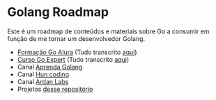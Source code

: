 # Golang Roadmap
Este é um roadmap de conteúdos e materiais sobre Go a consumir em função de me tornar um desenvolvedor Golang.

- [Formação Go Alura](https://cursos.alura.com.br/formacao-go) (Tudo transcrito [aqui](https://github.com/ropehapi/caderno/tree/main/Linguagens/Go/Alura/))
- [Curso Go Expert](https://plataforma.fullcycle.com.br/courses) (Tudo transcrito [aqui](https://github.com/ropehapi/caderno/tree/main/Linguagens/Go/Go%20Expert))
- Canal [Aprenda Golang](https://www.youtube.com/@AprendaGolang)
- Canal [Hun coding](https://www.youtube.com/@huncoding)
- Canal [Ardan Labs](https://youtube.com/playlist?list=PLADD_vxzPcZC0TWwc1ZNV8KALyeNVC3cA)
- Projetos [desse repositório](https://github.com/practical-tutorials/project-based-learning#go)